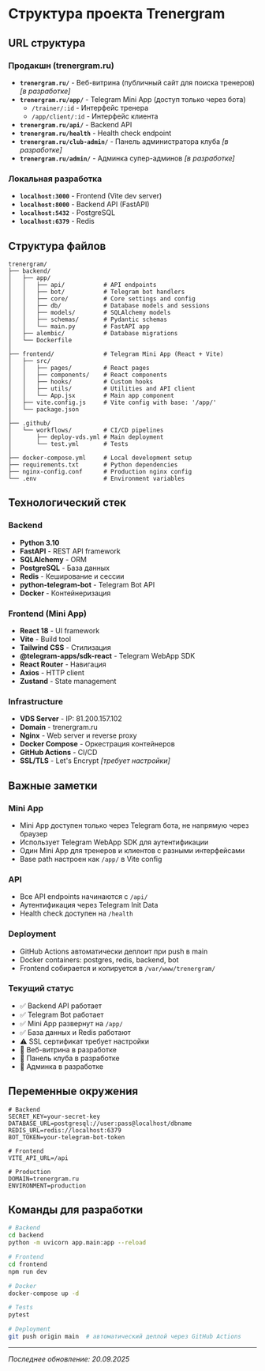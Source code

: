 # Структура проекта Trenergram

## URL структура

### Продакшн (trenergram.ru)
- **`trenergram.ru/`** - Веб-витрина (публичный сайт для поиска тренеров) *[в разработке]*
- **`trenergram.ru/app/`** - Telegram Mini App (доступ только через бота)
  - `/trainer/:id` - Интерфейс тренера
  - `/app/client/:id` - Интерфейс клиента
- **`trenergram.ru/api/`** - Backend API
- **`trenergram.ru/health`** - Health check endpoint
- **`trenergram.ru/club-admin/`** - Панель администратора клуба *[в разработке]*
- **`trenergram.ru/admin/`** - Админка супер-админов *[в разработке]*

### Локальная разработка
- **`localhost:3000`** - Frontend (Vite dev server)
- **`localhost:8000`** - Backend API (FastAPI)
- **`localhost:5432`** - PostgreSQL
- **`localhost:6379`** - Redis

## Структура файлов

```
trenergram/
├── backend/
│   ├── app/
│   │   ├── api/           # API endpoints
│   │   ├── bot/           # Telegram bot handlers
│   │   ├── core/          # Core settings and config
│   │   ├── db/            # Database models and sessions
│   │   ├── models/        # SQLAlchemy models
│   │   ├── schemas/       # Pydantic schemas
│   │   └── main.py        # FastAPI app
│   ├── alembic/           # Database migrations
│   └── Dockerfile
│
├── frontend/              # Telegram Mini App (React + Vite)
│   ├── src/
│   │   ├── pages/         # React pages
│   │   ├── components/    # React components
│   │   ├── hooks/         # Custom hooks
│   │   ├── utils/         # Utilities and API client
│   │   └── App.jsx        # Main app component
│   ├── vite.config.js     # Vite config with base: '/app/'
│   └── package.json
│
├── .github/
│   └── workflows/         # CI/CD pipelines
│       ├── deploy-vds.yml # Main deployment
│       └── test.yml       # Tests
│
├── docker-compose.yml     # Local development setup
├── requirements.txt       # Python dependencies
├── nginx-config.conf      # Production nginx config
└── .env                   # Environment variables

```

## Технологический стек

### Backend
- **Python 3.10**
- **FastAPI** - REST API framework
- **SQLAlchemy** - ORM
- **PostgreSQL** - База данных
- **Redis** - Кеширование и сессии
- **python-telegram-bot** - Telegram Bot API
- **Docker** - Контейнеризация

### Frontend (Mini App)
- **React 18** - UI framework
- **Vite** - Build tool
- **Tailwind CSS** - Стилизация
- **@telegram-apps/sdk-react** - Telegram WebApp SDK
- **React Router** - Навигация
- **Axios** - HTTP client
- **Zustand** - State management

### Infrastructure
- **VDS Server** - IP: 81.200.157.102
- **Domain** - trenergram.ru
- **Nginx** - Web server и reverse proxy
- **Docker Compose** - Оркестрация контейнеров
- **GitHub Actions** - CI/CD
- **SSL/TLS** - Let's Encrypt *[требует настройки]*

## Важные заметки

### Mini App
- Mini App доступен только через Telegram бота, не напрямую через браузер
- Использует Telegram WebApp SDK для аутентификации
- Один Mini App для тренеров и клиентов с разными интерфейсами
- Base path настроен как `/app/` в Vite config

### API
- Все API endpoints начинаются с `/api/`
- Аутентификация через Telegram Init Data
- Health check доступен на `/health`

### Deployment
- GitHub Actions автоматически деплоит при push в main
- Docker containers: postgres, redis, backend, bot
- Frontend собирается и копируется в `/var/www/trenergram/`

### Текущий статус
- ✅ Backend API работает
- ✅ Telegram Bot работает
- ✅ Mini App развернут на `/app/`
- ✅ База данных и Redis работают
- ⚠️ SSL сертификат требует настройки
- 🚧 Веб-витрина в разработке
- 🚧 Панель клуба в разработке
- 🚧 Админка в разработке

## Переменные окружения

```env
# Backend
SECRET_KEY=your-secret-key
DATABASE_URL=postgresql://user:pass@localhost/dbname
REDIS_URL=redis://localhost:6379
BOT_TOKEN=your-telegram-bot-token

# Frontend
VITE_API_URL=/api

# Production
DOMAIN=trenergram.ru
ENVIRONMENT=production
```

## Команды для разработки

```bash
# Backend
cd backend
python -m uvicorn app.main:app --reload

# Frontend
cd frontend
npm run dev

# Docker
docker-compose up -d

# Tests
pytest

# Deployment
git push origin main  # автоматический деплой через GitHub Actions
```

---
*Последнее обновление: 20.09.2025*